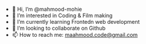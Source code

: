 - 👋 Hi, I’m @mahmood-mohie
- 👀 I’m interested in Coding & Film making
- 🌱 I’m currently learning Frontedn web development
- 💞️ I’m looking to collaborate on Github
- 📫 How to reach me: maahmood.code@gmail.com

<!---
mahmood-mohie/mahmood-mohie is a ✨ special ✨ repository because its `README.md` (this file) appears on your GitHub profile.
You can click the Preview link to take a look at your changes.
--->

